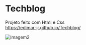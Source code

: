 # Techblog
Projeto feito com Html e Css
<br>https://edimar-jr.github.io/Techblog/ <br>

![imagem2](https://user-images.githubusercontent.com/107490860/183243114-5c6eba3b-4b78-463b-95c6-3bbf5c60deb9.jpg)

